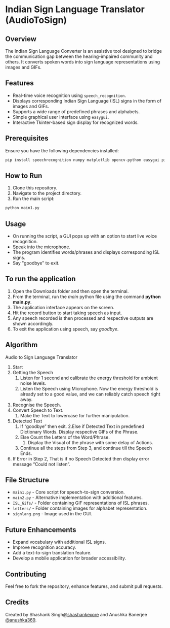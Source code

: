 # Indian Sign Language Translator (AudioToSign)

## Overview

The Indian Sign Language Converter is an assistive tool designed to bridge the communication gap between the hearing-impaired community and others. It converts spoken words into sign language representations using images and GIFs.

## Features

- Real-time voice recognition using `speech_recognition`.
- Displays corresponding Indian Sign Language (ISL) signs in the form of images and GIFs.
- Supports a wide range of predefined phrases and alphabets.
- Simple graphical user interface using `easygui`.
- Interactive Tkinter-based sign display for recognized words.

## Prerequisites

Ensure you have the following dependencies installed:

```bash
pip install speechrecognition numpy matplotlib opencv-python easygui pillow
```

## How to Run

1. Clone this repository.
2. Navigate to the project directory.
3. Run the main script:

```bash
python main1.py
```

## Usage

- On running the script, a GUI pops up with an option to start live voice recognition.
- Speak into the microphone.
- The program identifies words/phrases and displays corresponding ISL signs.
- Say "goodbye" to exit.

## To run the application
1. Open the Downloads folder and then open the terminal.
2. From the terminal, run the *main* python file using the command **python main.py**.
3. The application interface appears on the screen.
4. Hit the record button to start taking speech as input.
5. Any speech recorded is then processed and respective outputs are shown accordingly.
6. To exit the application using speech, say *goodbye*.

## Algorithm
Audio to Sign Language Translator
1. Start
2. Getting the Speech
   1. Listen for 1 second and calibrate the energy threshold for ambient noise
levels.
   2. Listen the Speech using Microphone.
Now the energy threshold is already set to a good value, and we can
reliably catch speech right away.
3. Recognise the Speech.
4. Convert Speech to Text.
   1. Make the Text to lowercase for further manipulation.
5. Detected Text
   1. If “goodbye” then exit.
   2.Else if Detected Text in predefined Dictionary Words. Display
respective GIFs of the Phrase.
   3. Else Count the Letters of the Word/Phrase.
      1. Display the Visual of the phrase with some delay of Actions.
   4. Continue all the steps from Step 3, and continue till the Speech Ends.
6. If Error in Step 2, That is if no Speech Detected then display error message
“Could not listen”.

## File Structure

- `main1.py` - Core script for speech-to-sign conversion.
- `main2.py` - Alternative implementation with additional features.
- `ISL_Gifs/` - Folder containing GIF representations of ISL phrases.
- `letters/` - Folder containing images for alphabet representation.
- `signlang.png` - Image used in the GUI.

## Future Enhancements

- Expand vocabulary with additional ISL signs.
- Improve recognition accuracy.
- Add a text-to-sign translation feature.
- Develop a mobile application for broader accessibility.

## Contributing

Feel free to fork the repository, enhance features, and submit pull requests.

## Credits

Created by Shashank Singh[@shashankexore](https://github.com/shashankexore) and Anushka Banerjee [@anushka369](https://github.com/anushka369).
